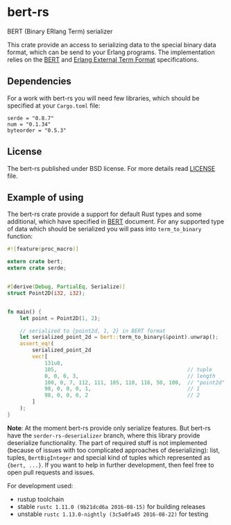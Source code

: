 # bert-rs
BERT (Binary ERlang Term) serializer

This crate provide an access to serializing data to the special binary data format, which can be send to your Erlang programs. The implementation relies on the [BERT](http://bert-rpc.org/) and [Erlang External Term Format](http://erlang.org/doc/apps/erts/erl_ext_dist.html) specifications.

Dependencies
------------
For a work with bert-rs you will need few libraries, which should be specified at your `Cargo.toml` file:
```
serde = "0.8.7"
num = "0.1.34"
byteorder = "0.5.3"
```

License
-------
The bert-rs published under BSD license. For more details read [LICENSE](https://github.com/Relrin/bert-rs/blob/master/LICENSE) file.

Example of using
----------------
The bert-rs crate provide a support for default Rust types and some additional, which have specified in [BERT](http://bert-rpc.org/) document. For any supported type of data which should be serialized you will pass into `term_to_binary` function:

```rust
#![feature(proc_macro)]

extern crate bert;
extern crate serde;


#[derive(Debug, PartialEq, Serialize)]
struct Point2D(i32, i32);


fn main() {
    let point = Point2D(1, 2);

    // serialized to {point2d, 1, 2} in BERT format
    let serialized_point_2d = bert::term_to_binary(&point).unwrap(); 
    assert_eq!(
        serialized_point_2d
        vec![
            131u8,
            105,                                          // tuple
            0, 0, 0, 3,                                   // length
            100, 0, 7, 112, 111, 105, 110, 116, 50, 100,  // "point2d" as atom
            98, 0, 0, 0, 1,                               // 1
            98, 0, 0, 0, 2                                // 2
        ]   
    );
}
```

**Note**: At the moment bert-rs provide only serialize features. But bert-rs have the `serder-rs-deserializer` branch, where this library provide deserialize functionality. The part of required stuff is not implemented (because of issues with too complicated approaches of deserializing): list, tuples, `BertBigInteger` and special kind of tuples which represented as `{bert, ...}`. If you want to help in further development, then feel free to open pull requests and issues.

For development used:
- rustup toolchain
- stable `rustc 1.11.0 (9b21dcd6a 2016-08-15)` for building releases
- unstable `rustc 1.13.0-nightly (3c5a0fa45 2016-08-22)` for testing
